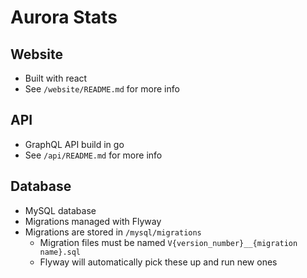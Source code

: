 # Aurora Stats

## Website
- Built with react
- See `/website/README.md` for more info

## API
- GraphQL API build in go
- See `/api/README.md` for more info

## Database
- MySQL database
- Migrations managed with Flyway
- Migrations are stored in `/mysql/migrations`
    - Migration files must be named `V{version_number}__{migration name}.sql`
    - Flyway will automatically pick these up and run new ones